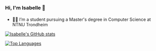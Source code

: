 ### Hi, I'm Isabelle 👋

#### 
- 👩‍💻 I’m a student pursuing a Master's degree in Computer Science at NTNU Trondheim

[![Isabelle's GitHub stats](https://github-readme-stats-sigma-five.vercel.app/api?username=isabelle-galleberg&count_private=true&show_icons=true&theme=gruvbox)](https://github.com/anuraghazra/github-readme-stats)

[![Top Languages](https://github-readme-stats-sigma-five.vercel.app/api/top-langs/?username=isabelle-galleberg&show_icons=true&theme=gruvbox&langs_count=8&hide=elixir&layout=compact)](https://github.com/anuraghazra/github-readme-stats)

